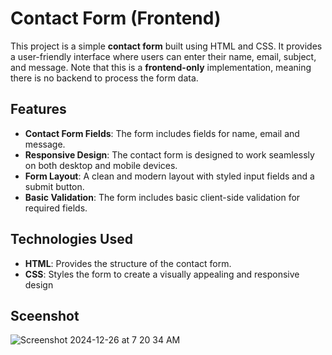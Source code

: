 # Contact Form (Frontend)

This project is a simple **contact form** built using HTML and CSS. It provides a user-friendly interface where users can enter their name, email, subject, and message. 
Note that this is a **frontend-only** implementation, meaning there is no backend to process the form data.

## Features

- **Contact Form Fields**: The form includes fields for name, email and message.
- **Responsive Design**: The contact form is designed to work seamlessly on both desktop and mobile devices.
- **Form Layout**: A clean and modern layout with styled input fields and a submit button.
- **Basic Validation**: The form includes basic client-side validation for required fields.

## Technologies Used

- **HTML**: Provides the structure of the contact form.
- **CSS**: Styles the form to create a visually appealing and responsive design

## Sceenshot

![Screenshot 2024-12-26 at 7 20 34 AM](https://github.com/user-attachments/assets/309908e6-c107-401e-911f-da19d65673d1)
